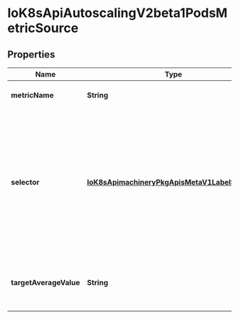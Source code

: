 
# IoK8sApiAutoscalingV2beta1PodsMetricSource

## Properties
Name | Type | Description | Notes
------------ | ------------- | ------------- | -------------
**metricName** | **String** | metricName is the name of the metric in question | 
**selector** | [**IoK8sApimachineryPkgApisMetaV1LabelSelector**](IoK8sApimachineryPkgApisMetaV1LabelSelector.md) | selector is the string-encoded form of a standard kubernetes label selector for the given metric When set, it is passed as an additional parameter to the metrics server for more specific metrics scoping When unset, just the metricName will be used to gather metrics. |  [optional]
**targetAverageValue** | **String** | targetAverageValue is the target value of the average of the metric across all relevant pods (as a quantity) | 



